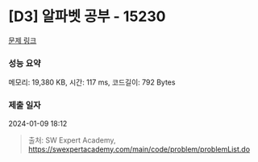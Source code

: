 # [D3] 알파벳 공부 - 15230 

[문제 링크](https://swexpertacademy.com/main/code/problem/problemDetail.do?contestProbId=AYLnMQT6vPADFATf) 

### 성능 요약

메모리: 19,380 KB, 시간: 117 ms, 코드길이: 792 Bytes

### 제출 일자

2024-01-09 18:12



> 출처: SW Expert Academy, https://swexpertacademy.com/main/code/problem/problemList.do
